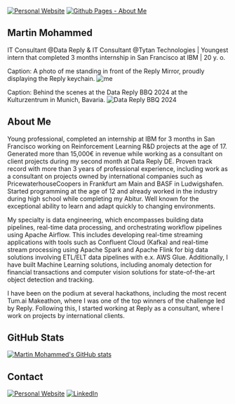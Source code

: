 <a href="https://martin-mohammed.com" rel="me"><img src="https://img.shields.io/badge/website-000000?style=for-the-badge&logo=About.me&logoColor=white" alt="Personal Website"/></a>
<a href="https://github.MartinMohammed.com" rel="me"><img src="https://img.shields.io/badge/github%20pages-121013?style=for-the-badge&logo=github&logoColor=white" alt="Github Pages - About Me"/></a>

## Martin Mohammed ##
IT Consultant @Data Reply & IT Consultant @Tytan Technologies | Youngest intern that completed 3 months internship in San Francisco at IBM | 20 y. o.

Caption: A photo of me standing in front of the Reply Mirror, proudly displaying the Reply keychain.
![me](https://github.com/user-attachments/assets/38a70d3c-4857-491d-9355-f08dfa52975d) 

Caption: Behind the scenes at the Data Reply BBQ 2024 at the Kulturzentrum in Munich, Bavaria.
![Data Reply BBQ 2024](https://github.com/user-attachments/assets/824f5b64-be79-40f6-a77f-03ff74cc9134)

## About Me ##
Young professional, completed an internship at IBM for 3 months in San Francisco working on Reinforcement Learning R&D projects at the age of 17. Generated more than 15,000€ in revenue while working as a consultant on client projects during my second month at Data Reply DE. Proven track record with more than 3 years of professional experience, including work as a consultant on projects owned by international companies such as PricewaterhouseCoopers in Frankfurt am Main and BASF in Ludwigshafen. Started programming at the age of 12 and already worked in the industry during high school while completing my Abitur. Well known for the exceptional ability to learn and adapt quickly to changing environments.

My specialty is data engineering, which encompasses building data pipelines, real-time data processing, and orchestrating workflow pipelines using Apache Airflow. This includes developing real-time streaming applications with tools such as Confluent Cloud (Kafka) and real-time stream processing using Apache Spark and Apache Flink for big data solutions involving ETL/ELT data pipelines with e.x. AWS Glue. Additionally, I have built Machine Learning solutions, including anomaly detection for financial transactions and computer vision solutions for state-of-the-art object detection and tracking.

I have been on the podium at several hackathons, including the most recent Tum.ai Makeathon, where I was one of the top winners of the challenge led by Reply. Following this, I started working at Reply as a consultant, where I work on projects by international clients.

## GitHub Stats ##
<a href="https://github.com/MartinMohammed" target="_blank" rel="me"><img src="https://github-readme-stats.vercel.app/api?username=MartinMohammed&show_icons=true&theme=codeSTACKr&show=reviews,prs_merged,prs_merged_percentage&hide=issues" alt="Martin Mohammed's GitHub stats"/></a>

## Contact ##
<a href="https://MartinMohammed.com" rel="me"><img src="https://img.shields.io/badge/website-000000?style=for-the-badge&logo=About.me&logoColor=white" alt="Personal Website"/></a>
<a href="https://www.linkedin.com/in/martin-mohammed-30019a207/" target="_blank" rel="me"><img src="https://img.shields.io/badge/linkedin-%230077B5.svg?style=for-the-badge&logo=linkedin&logoColor=white" alt="LinkedIn"/></a>
